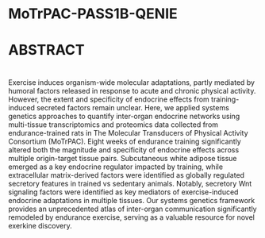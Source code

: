 # MoTrPAC-PASS1B-QENIE

# ABSTRACT
#
Exercise induces organism-wide molecular adaptations, partly mediated by humoral factors released in response to acute and chronic physical activity. However, the extent and specificity of endocrine effects from training-induced secreted factors remain unclear. Here, we applied systems genetics approaches to quantify inter-organ endocrine networks using multi-tissue transcriptomics and proteomics data collected from endurance-trained rats in The Molecular Transducers of Physical Activity Consortium (MoTrPAC). Eight weeks of endurance training significantly altered both the magnitude and specificity of endocrine effects across multiple origin-target tissue pairs. Subcutaneous white adipose tissue emerged as a key endocrine regulator impacted by training, while extracellular matrix-derived factors were identified as globally regulated secretory features in trained vs sedentary animals. Notably, secretory Wnt signaling factors were identified as key mediators of exercise-induced endocrine adaptations in multiple tissues. Our systems genetics framework provides an unprecedented atlas of inter-organ communication significantly remodeled by endurance exercise, serving as a valuable resource for novel exerkine discovery.

